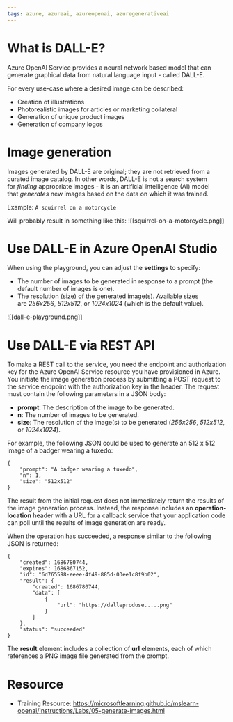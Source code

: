 ```yaml
---
tags: azure, azureai, azureopenai, azuregenerativeai
---
```


# What is DALL-E?

Azure OpenAI Service provides a neural network based model that can generate graphical data from natural language input - called DALL-E.

For every use-case where a desired image can be described:

-   Creation of illustrations
-   Photorealistic images for articles or marketing collateral
-   Generation of unique product images
-   Generation of company logos

# Image generation

Images generated by DALL-E are original; they are not retrieved from a curated image catalog. In other words, DALL-E is not a search system for *finding* appropriate images - it is an artificial intelligence (AI) model that *generates* new images based on the data on which it was trained.

Example: `A squirrel on a motorcycle`

Will probably result in something like this: ![[squirrel-on-a-motorcycle.png]]

# Use DALL-E in Azure OpenAI Studio

When using the playground, you can adjust the **settings** to specify:

-   The number of images to be generated in response to a prompt (the default number of images is one).
-   The resolution (size) of the generated image(s). Available sizes are *256x256*, *512x512*, or *1024x1024* (which is the default value).

![[dall-e-playground.png]]

# Use DALL-E via REST API

To make a REST call to the service, you need the endpoint and authorization key for the Azure OpenAI Service resource you have provisioned in Azure. You initiate the image generation process by submitting a POST request to the service endpoint with the authorization key in the header. The request must contain the following parameters in a JSON body:

-   **prompt**: The description of the image to be generated.
-   **n**: The number of images to be generated.
-   **size**: The resolution of the image(s) to be generated (_256x256_, *512x512*, or *1024x1024*).

For example, the following JSON could be used to generate an 512 x 512 image of a badger wearing a tuxedo:

```
{
    "prompt": "A badger wearing a tuxedo",
    "n": 1,
    "size": "512x512"
}
```

The result from the initial request does not immediately return the results of the image generation process. Instead, the response includes an **operation-location** header with a URL for a callback service that your application code can poll until the results of image generation are ready.

When the operation has succeeded, a response similar to the following JSON is returned:

```
{
    "created": 1686780744,
    "expires": 1686867152,
    "id": "6d765598-eeee-4f49-885d-03ee1c8f9b02",
    "result": {
        "created": 1686780744,
        "data": [
            {
                "url": "https://dalleproduse.....png"
            }
        ]
    },
    "status": "succeeded"
}
```

The **result** element includes a collection of **url** elements, each of which references a PNG image file generated from the prompt.

# Resource

-   Training Resource: https://microsoftlearning.github.io/mslearn-openai/Instructions/Labs/05-generate-images.html
